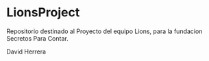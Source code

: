 # LionsProject
Repositorio destinado al Proyecto del equipo Lions, para la fundacion Secretos Para Contar.

David Herrera